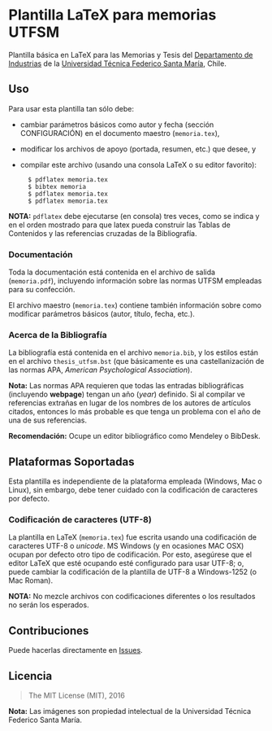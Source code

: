 # Plantilla LaTeX para memorias UTFSM

Plantilla básica en LaTeX para las Memorias y Tesis del [Departamento de Industrias](http://www.industrias.usm.cl) de la [Universidad Técnica Federico Santa María](http://www.usm.cl), Chile.

## Uso

Para usar esta plantilla tan sólo debe:

* cambiar parámetros básicos como autor y fecha (sección CONFIGURACIÓN) en el documento maestro (`memoria.tex`),
* modificar los archivos de apoyo (portada, resumen, etc.) que desee, y
* compilar este archivo (usando una consola LaTeX o su editor favorito):


		$ pdflatex memoria.tex
		$ bibtex memoria
		$ pdflatex memoria.tex
		$ pdflatex memoria.tex

**NOTA:** `pdflatex` debe ejecutarse (en consola) tres veces, como se indica y en   el orden mostrado para que latex pueda construir las Tablas de Contenidos y las   referencias cruzadas de la Bibliografía.

### Documentación

Toda la documentación está contenida en el archivo de salida (`memoria.pdf`), incluyendo información sobre las normas UTFSM empleadas para su confección.

El archivo maestro (`memoria.tex`) contiene también información sobre como modificar parámetros básicos (autor, título, fecha, etc.).

### Acerca de la Bibliografía
La bibliografía está contenida en el archivo `memoria.bib`, y los estilos están en el archivo `thesis_utfsm.bst` (que básicamente es una castellanización de las normas APA, *American Psychological Association*).

**Nota:** Las normas APA requieren que todas las entradas bibliográficas (incluyendo **webpage**) tengan un año (*year*) definido. Si al compilar ve referencias extrañas en lugar de los nombres de los autores de artículos citados, entonces lo más probable es que tenga un problema con el año de una de sus referencias.

**Recomendación:** Ocupe un editor bibliográfico como Mendeley o BibDesk.

## Plataformas Soportadas

Esta plantilla es independiente de la plataforma empleada (Windows, Mac o Linux), sin embargo, debe tener cuidado con la codificación de caracteres por defecto.

### Codificación de caracteres (UTF-8)
La plantilla en LaTeX (`memoria.tex`) fue escrita usando una codificación de caracteres UTF-8 o *unicode*. MS Windows (y en ocasiones MAC OSX) ocupan por defecto otro tipo de codificación. Por esto, asegúrese que el editor LaTeX que esté ocupando esté configurado para usar UTF-8; o, puede cambiar la codificación de la plantilla de UTF-8 a Windows-1252 (o Mac Roman).

**NOTA:** No mezcle archivos con codificaciones diferentes o los resultados no serán los esperados.

## Contribuciones

Puede hacerlas directamente en [Issues](https://github.com/jaimercz/utfsm-thesis/issues).

## Licencia

> The MIT License (MIT), 2016


**Nota:** Las imágenes son propiedad intelectual de la Universidad Técnica Federico Santa María.